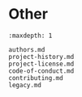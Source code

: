 # Other

```{toctree}
:maxdepth: 1

authors.md
project-history.md
project-license.md
code-of-conduct.md
contributing.md
legacy.md
```
